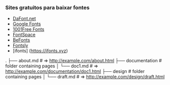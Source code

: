 ### Sites gratuitos para baixar fontes

* [DaFont.net](https://www.dafont.com)
* [Google Fonts](https://fonts.google.com/)
* [1001Free Fonts](https://www.1001freefonts.com)
* [FontSpace](https://www.fontspace.com)
* [BeFonts](https://befonts.com)
* [Fontsly](https://fontsly.com)
* [ifonts] (https://ifonts.xyz)

.
├── about.md          # => http://example.com/about.html
├── documentation     # folder containing pages
│   └── doc1.md       # => http://example.com/documentation/doc1.html
├── design            # folder containing pages
│   └── draft.md      # => http://example.com/design/draft.html